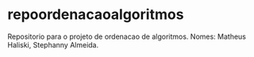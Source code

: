 # repoordenacaoalgoritmos
Repositorio para o projeto de ordenacao de algoritmos. Nomes: Matheus Haliski, Stephanny Almeida.
